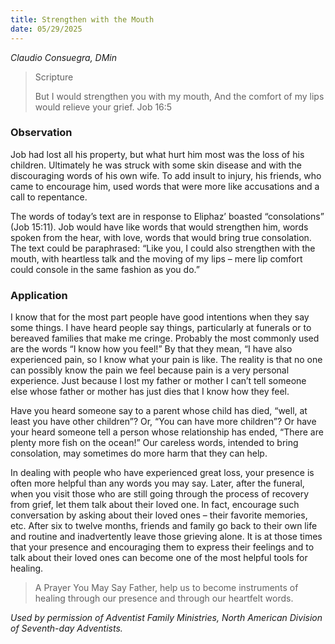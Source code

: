 ```yaml
---
title: Strengthen with the Mouth
date: 05/29/2025
---
```


_Claudio Consuegra, DMin_

> <p>Scripture</p>
> But I would strengthen you with my mouth, And the comfort of my lips would relieve your grief. Job 16:5

### Observation

Job had lost all his property, but what hurt him most was the loss of his children. Ultimately he was struck with some skin disease and with the discouraging words of his own wife. To add insult to injury, his friends, who came to encourage him, used words that were more like accusations and a call to repentance.

The words of today’s text are in response to Eliphaz’ boasted “consolations” (Job 15:11). Job would have like words that would strengthen him, words spoken from the hear, with love, words that would bring true consolation. The text could be paraphrased: “Like you, I could also strengthen with the mouth, with heartless talk and the moving of my lips – mere lip comfort could console in the same fashion as you do.”

### Application

I know that for the most part people have good intentions when they say some things. I have heard people say things, particularly at funerals or to bereaved families that make me cringe. Probably the most commonly used are the words “I know how you feel!” By that they mean, “I have also experienced pain, so I know what your pain is like. The reality is that no one can possibly know the pain we feel because pain is a very personal experience. Just because I lost my father or mother I can’t tell someone else whose father or mother has just dies that I know how they feel.

Have you heard someone say to a parent whose child has died, “well, at least you have other children”? Or, “You can have more children”? Or have your heard someone tell a person whose relationship has ended, “There are plenty more fish on the ocean!” Our careless words, intended to bring consolation, may sometimes do more harm that they can help.

In dealing with people who have experienced great loss, your presence is often more helpful than any words you may say. Later, after the funeral, when you visit those who are still going through the process of recovery from grief, let them talk about their loved one. In fact, encourage such conversation by asking about their loved ones – their favorite memories, etc. After six to twelve months, friends and family go back to their own life and routine and inadvertently leave those grieving alone. It is at those times that your presence and encouraging them to express their feelings and to talk about their loved ones can become one of the most helpful tools for healing.

> <callout>A Prayer You May Say</callout>
> Father, help us to become instruments of healing through our presence and through our heartfelt words.

_Used by permission of Adventist Family Ministries, North American Division of Seventh-day Adventists._